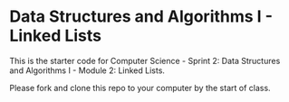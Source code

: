 # Data Structures and Algorithms I - Linked Lists

This is the starter code for Computer Science - Sprint 2: Data Structures and Algorithms I - Module 2: Linked Lists.

Please fork and clone this repo to your computer by the start of class.
